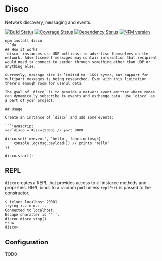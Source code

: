 # Disco
Network discovery, messaging and events.

  [![Build Status](https://secure.travis-ci.org/diversario/node-disco.png?branch=develop)](http://travis-ci.org/diversario/node-disco)
  [![Coverage Status](https://coveralls.io/repos/diversario/node-disco/badge.png?branch=develop)](https://coveralls.io/r/diversario/node-disco?branch=develop)
  [![Dependency Status](https://gemnasium.com/diversario/node-disco.png)](https://gemnasium.com/diversario/node-disco)
  [![NPM version](https://badge.fury.io/js/node-disco.png)](http://badge.fury.io/js/node-disco)

```
npm install disco
```da
## How it works
`disco` instances use UDP multicast to advertise themselves on the network. Advertisement messages may contain information that recipient would need to connect to sender through something other than UDP or anything else.

Currently, message size is limited to ~1500 bytes, but support for multipart messages is being researched. Even with this limitation there's enough room for useful data.

The goal of `disco` is to provide a network event emitter where nodes can dynamically subscribe to events and exchange data. Use `disco` as a part of your project.

## Usage

Create an instance of `disco` and add some events:

```javascript
var disco = Disco(9000) // port 9000

disco.set('myevent', 'hello', function(msg){
    console.log(msg.payload()) // prints 'hello'
})

disco.start()
```

## REPL
`disco` creates a REPL that provides access to all instance methods and properties. REPL binds to a random port unless `replPort` is passed to the constructor.

```
$ telnet localhost 20001
Trying 127.0.0.1...
Connected to localhost.
Escape character is '^]'.
disco> disco.stop()
true
disco>
```

## Configuration
TODO